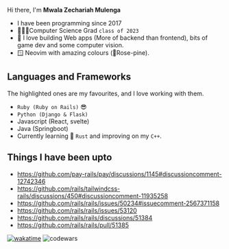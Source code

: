 Hi there, I'm <strong>Mwala Zechariah Mulenga</strong>
- I have been programming since 2017
- 👨🏾‍💻Computer Science Grad `class of 2023`
- 💽 I love building Web apps (More of backend than frontend), bits of game dev and some computer vision.
- 🪟 Neovim with amazing colours (🌹Rose-pine).
## Languages and Frameworks
The highlighted ones are my favourites, and I love working with them.
- `Ruby (Ruby on Rails)` 😎
- `Python (Django & Flask)`
- Javascript (React, svelte)
- Java (Springboot)
- Currently learning 🦀 `Rust` and improving on my `C++`.

## Things I have been upto
- https://github.com/pay-rails/pay/discussions/1145#discussioncomment-12742346 
- https://github.com/rails/tailwindcss-rails/discussions/450#discussioncomment-11935258 
- https://github.com/rails/rails/issues/50234#issuecomment-2567371158 
- https://github.com/rails/rails/issues/53120 
- https://github.com/rails/rails/discussions/51384 
- https://github.com/rails/rails/pull/51385 


[![wakatime](https://wakatime.com/badge/user/f1e9472e-19ff-4947-9407-b98050852244.svg)](https://wakatime.com/@f1e9472e-19ff-4947-9407-b98050852244)
![codewars](https://www.codewars.com/users/mwala-zm/badges/micro)
